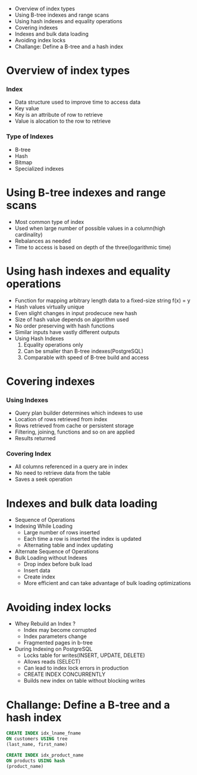 - Overview of index types
- Using B-tree indexes and range scans
- Using hash indexes and equality operations
- Covering indexes
- Indexes and bulk data loading
- Avoiding index locks
- Challange: Define a B-tree and a hash index

# Overview of index types

### Index

- Data structure used to improve time to access data
- Key value
- Key is an attribute of row to retrieve
- Value is alocation to the row to retrieve

### Type of Indexes

- B-tree
- Hash
- Bitmap
- Specialized indexes

# Using B-tree indexes and range scans

- Most common type of index
- Used when large number of possible values in a column(high cardinality)
- Rebalances as needed
- Time to access is based on depth of the three(logarithmic time)

# Using hash indexes and equality operations

- Function for mapping arbitrary length data to a fixed-size string f(x) = y
- Hash values virtually unique
- Even slight changes in input prodecuce new hash
- Size of hash value depends on algorithm used
- No order preserving with hash functions
- Similar inputs have vastly different outputs
- Using Hash Indexes
  1. Equality operations only
  2. Can be smaller than B-tree indexes(PostgreSQL)
  3. Comparable with speed of B-tree build and access

# Covering indexes

### Using Indexes

- Query plan builder determines which indexes to use
- Location of rows retrieved from index
- Rows retrieved from cache or persistent storage
- Filtering, joining, functions and so on are applied
- Results returned

### Covering Index

- All columns referenced in a query are in index
- No need to retrieve data from the table
- Saves a seek operation

# Indexes and bulk data loading

- Sequence of Operations
- Indexing While Loading
  - Large number of rows inserted
  - Each time a row is inserted the index is updated
  - Alternating table and index updating
- Alternate Sequence of Operations
- Bulk Loading without Indexes
  - Drop index before bulk load
  - Insert data
  - Create index
  - More efficient and can take advantage of bulk loading optimizations

# Avoiding index locks

- Whey Rebuild an Index ?
  - Index may become corrupted
  - Index parameters change
  - Fragmented pages in b-tree
- During Indexing on PostgreSQL
  - Locks table for writes(INSERT, UPDATE, DELETE)
  - Allows reads (SELECT)
  - Can lead to index lock errors in production
  - CREATE INDEX CONCURRENTLY
  - Builds new index on table without blocking writes

# Challange: Define a B-tree and a hash index

```sql
CREATE INDEX idx_lname_fname
ON customers USING tree
(last_name, first_name)
```

```sql
CREATE INDEX idx_product_name
ON products USING hash
(product_name)
```
